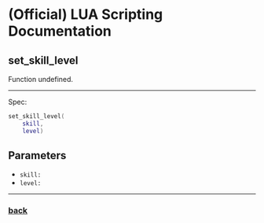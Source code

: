 
# (Official) LUA Scripting Documentation

## set_skill_level

Function undefined.

___

Spec:

```lua
set_skill_level(
	skill,
	level)
```

## Parameters

- `skill:` 
- `level:` 

___

### [back](../other)
